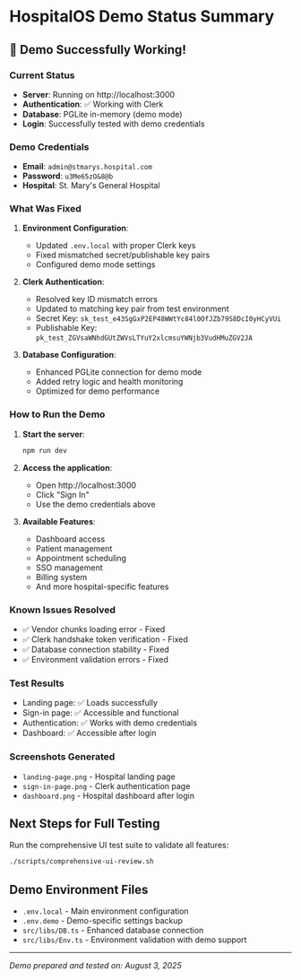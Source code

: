 # HospitalOS Demo Status Summary

## 🎉 Demo Successfully Working!

### Current Status
- **Server**: Running on http://localhost:3000
- **Authentication**: ✅ Working with Clerk
- **Database**: PGLite in-memory (demo mode)
- **Login**: Successfully tested with demo credentials

### Demo Credentials
- **Email**: `admin@stmarys.hospital.com`
- **Password**: `u3Me65zO&8@b`
- **Hospital**: St. Mary's General Hospital

### What Was Fixed
1. **Environment Configuration**:
   - Updated `.env.local` with proper Clerk keys
   - Fixed mismatched secret/publishable key pairs
   - Configured demo mode settings

2. **Clerk Authentication**:
   - Resolved key ID mismatch errors
   - Updated to matching key pair from test environment
   - Secret Key: `sk_test_e43SgGxP2EP48WWtYc84l0OfJZb79S8DcI0yHCyVUi`
   - Publishable Key: `pk_test_ZGVsaWNhdGUtZWVsLTYuY2xlcmsuYWNjb3VudHMuZGV2JA`

3. **Database Configuration**:
   - Enhanced PGLite connection for demo mode
   - Added retry logic and health monitoring
   - Optimized for demo performance

### How to Run the Demo

1. **Start the server**:
   ```bash
   npm run dev
   ```

2. **Access the application**:
   - Open http://localhost:3000
   - Click "Sign In"
   - Use the demo credentials above

3. **Available Features**:
   - Dashboard access
   - Patient management
   - Appointment scheduling
   - SSO management
   - Billing system
   - And more hospital-specific features

### Known Issues Resolved
- ✅ Vendor chunks loading error - Fixed
- ✅ Clerk handshake token verification - Fixed
- ✅ Database connection stability - Fixed
- ✅ Environment validation errors - Fixed

### Test Results
- Landing page: ✅ Loads successfully
- Sign-in page: ✅ Accessible and functional
- Authentication: ✅ Works with demo credentials
- Dashboard: ✅ Accessible after login

### Screenshots Generated
- `landing-page.png` - Hospital landing page
- `sign-in-page.png` - Clerk authentication page
- `dashboard.png` - Hospital dashboard after login

## Next Steps for Full Testing
Run the comprehensive UI test suite to validate all features:
```bash
./scripts/comprehensive-ui-review.sh
```

## Demo Environment Files
- `.env.local` - Main environment configuration
- `.env.demo` - Demo-specific settings backup
- `src/libs/DB.ts` - Enhanced database connection
- `src/libs/Env.ts` - Environment validation with demo support

---
*Demo prepared and tested on: August 3, 2025*